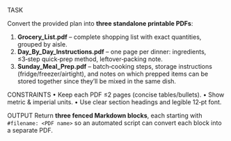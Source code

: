 TASK

Convert the provided plan into **three standalone printable PDFs**:
1. **Grocery_List.pdf** – complete shopping list with exact quantities, grouped by aisle.
2. **Day_By_Day_Instructions.pdf** – one page per dinner: ingredients, ≤3‑step quick‑prep method, leftover‑packing note.
3. **Sunday_Meal_Prep.pdf** – batch‑cooking steps, storage instructions (fridge/freezer/airtight), and notes on which prepped items can be stored together since they’ll be mixed in the same dish.

CONSTRAINTS
• Keep each PDF ≤2 pages (concise tables/bullets).
• Show metric & imperial units.
• Use clear section headings and legible 12‑pt font.

OUTPUT
Return **three fenced Markdown blocks**, each starting with `#filename: <PDF name>` so an automated script can convert each block into a separate PDF.
